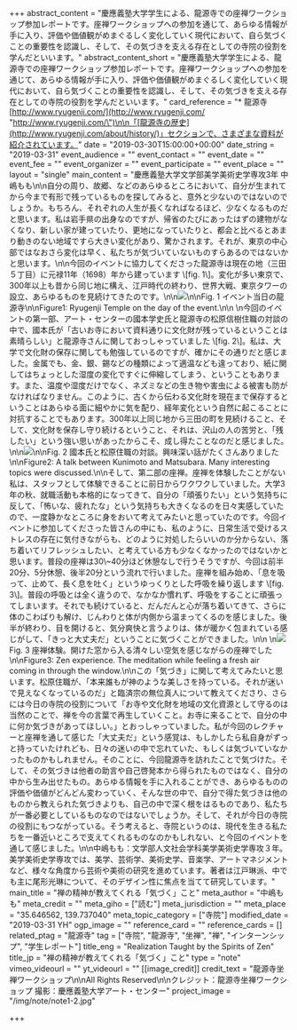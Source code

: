 +++
abstract_content = "慶應義塾大学学生による、龍源寺での座禅ワークショップ参加レポートです。座禅ワークショップへの参加を通じて、あらゆる情報が手に入り、評価や価値観がめまぐるしく変化していく現代において、自ら気づくことの重要性を認識し、そして、その気づきを支える存在としての寺院の役割を学んだといいます。"
abstract_content_short = "慶應義塾大学学生による、龍源寺での座禅ワークショップ参加レポートです。座禅ワークショップへの参加を通じて、あらゆる情報が手に入り、評価や価値観がめまぐるしく変化していく現代において、自ら気づくことの重要性を認識し、そして、その気づきを支える存在としての寺院の役割を学んだといいます。"
card_reference = "* 龍源寺 [http://www.ryugenji.com/](http://www.ryugenji.com/ \"http://www.ryugenji.com/\")\n\n「[龍源寺の歴史](http://www.ryugenji.com/about/history/)」セクションで、さまざまな資料が紹介されています。"
date = "2019-03-30T15:00:00+00:00"
date_string = "2019-03-31"
event_audience = ""
event_contact = ""
event_date = ""
event_fee = ""
event_organizer = ""
event_participate = ""
event_place = ""
layout = "single"
main_content = "慶應義塾大学文学部美学美術史学専攻3年 中嶋もも\n\n自分の周り、故郷、などのあらゆるところにおいて、自分が生まれてから今まで有形で残っているものを探してみると、意外と少ないのではないのでしょうか。もちろん、それぞれの人生が長くなればなるほど、少なくなるものだと思います。私は岩手県の出身なのですが、帰省のたびにあったはずの建物がなくなり、新しい家が建っていたり、更地になっていたりと、都会と比べるとあまり動きのない地域ですら大きい変化があり、驚かされます。それが、東京の中心部ではなおさら変化は早く、私たちが気づいていないものすらあるのではないかと思います。\n\n今回のイベントに協力してくださった龍源寺は現在の地（三田５丁目）に元禄11年（1698）年から建っています \\[fig. 1\\]。変化が多い東京で、300年以上も昔から同じ地に構え、江戸時代の終わり、世界大戦、東京タワーの設立、あらゆるものを見続けてきたのです。\n\n![](/img/note/note1-1.jpg)\n\nFig. 1 イベント当日の龍源寺\n\nFigure1: Ryugenji Temple on the day of the event.\n\n  \n今回のイベントの第一部、アート・センターの國本学史氏と龍源寺の松原信樹住職の対談の中で、國本氏が「古いお寺において資料通りに文化財が残っているということは素晴らしい」と龍源寺さんに関しておっしゃっていました \\[fig. 2\\]。私は、大学で文化財の保存に関しても勉強しているのですが、確かにその通りだと感じました。金属でも、金、銀、錫などの種類によって適温なども違っており、紙に関してはちょっとした湿度の変化ですぐに伸縮してしまう、ということもあります。また、温度や湿度だけでなく、ネズミなどの生き物や害虫による被害も防がなければなりません。このように、古くから伝わる文化財を現在まで保存するということはあらゆる面に細やかに気を配り、経年変化という自然に起こることに対抗することでもあります。300年以上同じ地から三田の町を見続けること、そして、文化財を保存し守り続けるということ、それは、沢山の人の苦労と、「残したい」という強い思いがあったからこそ、成し得たことなのだと感じました。\n\n![](/img/note/note1-2.jpg)\n\nFig. 2 國本氏と松原住職の対談。興味深い話がたくさんありました\n\nFigure2: A talk between Kunimoto and Matsubara. Many interesting topics were discussed.\n\nそして、第二部の座禅。座禅を体験したことがない私は、スタッフとして体験できることに前日からワクワクしていました。大学3年の秋、就職活動も本格的になってきて、自分の「頑張りたい」という気持ちに反して、「怖いな、疲れたな」という気持ちも大きくなるのを日々実感していたので、一度静かなところに身をおいて考えてみたいと思っていたのです。今回イベントに参加してくださった皆さんの中にも、私のように、日常生活で受けるストレスの存在に気付きながらも、どのように対処したらいいのか分からない、落ち着いてリフレッシュしたい、と考えている方も少なくなかったのではないかと思います。普段の座禅は30\\~40分ほど休憩なしで行うそうですが、今回は前半20分、5分休憩、後半20分という流れで行いました。座禅を組み始め、「息を吸って、止めて、長く息を吐く」というゆっくりとした呼吸を繰り返します \\[fig. 3\\]。普段の呼吸とは全く違うので、なかなか慣れず、呼吸をすることに頑張ってしまいます。それでも続けていると、だんだんと心が落ち着いてきて、さらに体のこわばりも解け、じんわりと体が内側から温まってくるのを感じました。後半が終わり、目を開けると、気分爽快と言うよりは、体が暖かく包まれている感じがして、「きっと大丈夫だ」ということに気づくことができました。\n\n  \n![](/img/note/note1-3.JPG)Fig. 3 座禅体験。開けた窓から入る清々しい空気を感じながらの座禅でした\n\nFigure3: Zen experience. The meditation while feeling a fresh air coming in through the window.\n\nこの「気づき」に関して考えてみたいと思います。松原住職が、「本来誰もが神のような美しさを持っている。それが迷いで見えなくなっているのだ」と臨済宗の無位真人について教えてくださり、さらには今日の寺院の役割について「お寺や文化財を地域の文化資源として守るのは当然のことで、禅を今の言葉で再生していくこと。お寺に来ることで、自分の中に何か気づきがあってほしい。」とおっしゃっていました。私が今回のレクチャーと座禅を通して感じた「大丈夫だ」という感覚は、もしかしたら私自身がずっと持っていたけれども、日々の迷いの中で忘れていた、もしくは気づいていなかったものかもしれません。そのことに、今回龍源寺を訪れたことで気づけた。そして、その気づきは他者の助言や自己啓発本から得られたものではなく、自分の中から生み出せたもの。あらゆる情報を手に入れることができ、あらゆるものの評価や価値がどんどん変わっていく、そんな世の中で、自分で得た気づきは他のものから教えられた気づきよりも、自己の中で深く根をはるものであり、私たちが一番必要としているものなのではないでしょうか。そして、それが今日の寺院の役割にもつながっている。そう考えると、寺院というのは、現代を生きる私たちを一番近いところで支えてくれるものなのかもしれない、と今回のイベントを通して感じました。\n\n中嶋もも：文学部人文社会学科美学美術史学専攻３年。美学美術史学専攻では、美学、芸術学、美術史学、音楽学、アートマネジメントなど、様々な角度から芸術や美術の研究を進めています。著者は江戸琳派、中でも主に尾形光琳について、そのデザイン性に焦点を当てて研究しています。"
main_title = "禅の精神が教えてくれる「気づく」こと"
meta_author = "中嶋もも"
meta_credit = ""
meta_giho = ["読む"]
meta_jurisdiction = ""
meta_place = "35.646562, 139.737040"
meta_topic_category = ["寺院"]
modified_date = "2019-03-31 YH"
ogp_image = ""
reference_card = ""
reference_cards = []
related_ptag = "龍源寺"
tag = ["寺院", "龍源寺", "坐禅", "禅", "インターンシップ", "学生レポート"]
title_eng = "Realization Taught by the Spirits of Zen"
title_jp = "禅の精神が教えてくれる「気づく」こと"
type = "note"
vimeo_videourl = ""
yt_videourl = ""
[[image_credit]]
credit_text = "龍源寺坐禅ワークショップ\n\nAll Rights Reserved\n\nクレジット：龍源寺坐禅ワークショップ 撮影：慶應義塾大学アート・センター"
project_image = "/img/note/note1-2.jpg"

+++
